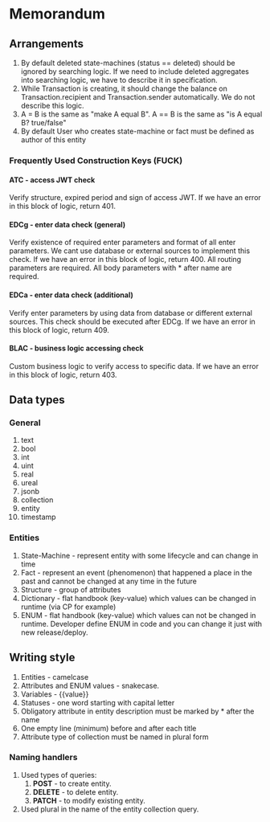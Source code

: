 # Memorandum

## Arrangements

1. By default deleted state-machines (status == deleted) should be ignored by searching logic. If we need to include deleted aggregates into searching logic, we have to describe it in specification.
2. While Transaction is creating, it should change the balance on Transaction.recipient and Transaction.sender automatically. We do not describe this logic.
3. A = B is the same as "make A equal B". A == B is the same as "is A equal B? true/false"
4. By default User who creates state-machine or fact must be defined as author of this entity

### Frequently Used Construction Keys (FUCK)

#### ATC - access JWT check

Verify structure, expired period and sign of access JWT. If we have an error in this block of logic, return 401.

#### EDCg - enter data check (general)

Verify existence of required enter parameters and format of all enter parameters. We cant use database or external sources to implement this check. If we have an error in this block of logic, return 400.
All routing parameters are required.
All body parameters with * after name are required.

#### EDCa - enter data check (additional)

Verify enter parameters by using data from database or different external sources. This check should be executed after EDCg. If we have an error in this block of logic, return 409.

#### BLAC - business logic accessing check

Custom business logic to verify access to specific data. If we have an error in this block of logic, return 403.

## Data types

### General

1. text
2. bool
3. int
4. uint
5. real
6. ureal
7. jsonb
8. collection
9. entity
10. timestamp

### Entities

1. State-Machine - represent entity with some lifecycle and can change in time
2. Fact - represent an event (phenomenon) that happened a place in the past and cannot be changed at any time in the future
3. Structure - group of attributes
4. Dictionary - flat handbook (key-value) which values can be changed in runtime (via CP for example)
5. ENUM -  flat handbook (key-value) which values can not be changed in runtime. Developer define ENUM in code and you can change it just with new release/deploy.

## Writing style

1. Entities - camelcase
2. Attributes and ENUM values - snakecase.
3. Variables - {{value}}
4. Statuses - one word starting with capital letter
5. Obligatory attribute in entity description must be marked by * after the name
6. One empty line (minimum) before and after each title
7. Attribute type of collection must be named in plural form

### Naming handlers

1. Used types of queries:
   1. **POST** - to create entity.
   2. **DELETE** - to delete entity.
   3. **PATCH** - to modify existing entity.
2. Used plural in the name of the entity collection query.
